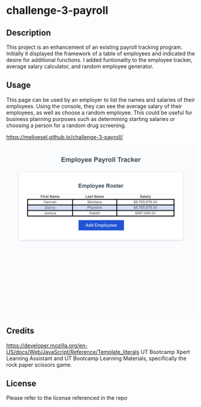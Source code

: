 # challenge-3-payroll

## Description


This project is an enhancement of an existing payroll tracking program. Initially it displayed the framework of a table of employees and indicated the desire for additional functions. I added funtionality to the employee tracker, average salary calculator, and random employee generator. 

## Usage

This page can be used by an employer to list the names and salaries of their employees. Using the console, they can see the average salary of their employees, as well as choose a random employee. This could be useful for business planning purposes such as determining starting salaries or choosing a person for a random drug screening. 

https://melivesel.github.io/challenge-3-payroll/

![alt text](assets/images/screenshot.png)


## Credits

https://developer.mozilla.org/en-US/docs/Web/JavaScript/Reference/Template_literals
UT Bootcamp Xpert Learning Assistant and UT Bootcamp Learning Materials, specifically the rock paper scissors game. 


## License

Please refer to the license referenced in the repo
